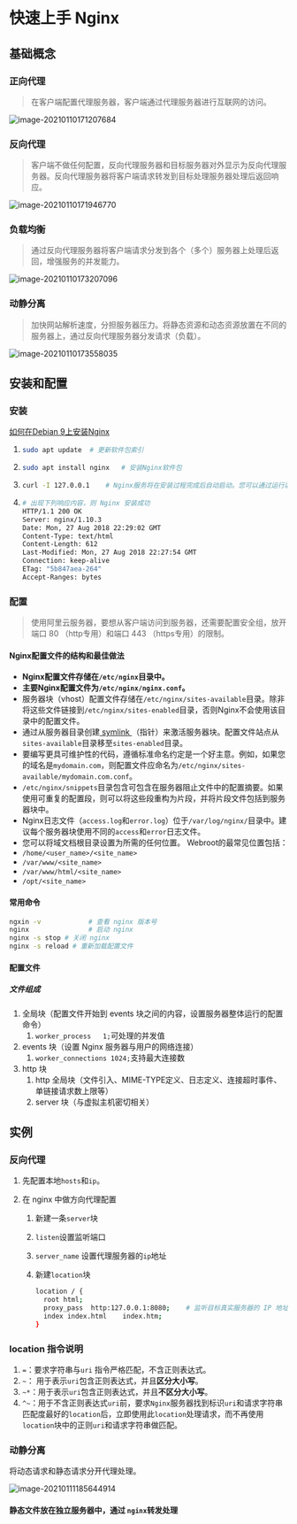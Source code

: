 # 快速上手 Nginx

## 基础概念

### 正向代理

> 在客户端配置代理服务器，客户端通过代理服务器进行互联网的访问。

![image-20210110171207684](https://gitee.com/lijiangdao/notebook-map-bed/raw/master/noteIMG/image-20210110171207684.png)

### 反向代理

> 客户端不做任何配置，反向代理服务器和目标服务器对外显示为反向代理服务器。反向代理服务器将客户端请求转发到目标处理服务器处理后返回响应。

![image-20210110171946770](https://gitee.com/lijiangdao/notebook-map-bed/raw/master/noteIMG/image-20210110171946770.png)

### 负载均衡

> 通过反向代理服务器将客户端请求分发到各个（多个）服务器上处理后返回，增强服务的并发能力。

![image-20210110173207096](https://gitee.com/lijiangdao/notebook-map-bed/raw/master/noteIMG/image-20210110173207096.png)

### 动静分离

> 加快网站解析速度，分担服务器压力。将静态资源和动态资源放置在不同的服务器上，通过反向代理服务器分发请求（负载）。

![image-20210110173558035](https://gitee.com/lijiangdao/notebook-map-bed/raw/master/noteIMG/image-20210110173558035.png)

## 安装和配置

### 安装

[如何在Debian 9上安装Nginx](https://www.myfreax.com/how-to-install-nginx-on-debian-9/)

1. ```bash
   sudo apt update	# 更新软件包索引
   ```

2. ```bash
   sudo apt install nginx	# 安装Nginx软件包
   ```

3. ```bash
   curl -I 127.0.0.1	# Nginx服务将在安装过程完成后自动启动。您可以通过运行以下 curl 命令进行验证
   ```

4. ```bash
   # 出现下列响应内容，则 Nginx 安装成功
   HTTP/1.1 200 OK
   Server: nginx/1.10.3
   Date: Mon, 27 Aug 2018 22:29:02 GMT
   Content-Type: text/html
   Content-Length: 612
   Last-Modified: Mon, 27 Aug 2018 22:27:54 GMT
   Connection: keep-alive
   ETag: "5b847aea-264"
   Accept-Ranges: bytes
   ```

### 配置

> 使用阿里云服务器，要想从客户端访问到服务器，还需要配置安全组，放开端口 80 （http专用）和端口 443 （https专用）的限制。

#### Nginx配置文件的结构和最佳做法

- **Nginx配置文件存储在`/etc/nginx`目录中。**
- **主要Nginx配置文件为`/etc/nginx/nginx.conf`。**
- 服务器块（vhost）配置文件存储在`/etc/nginx/sites-available`目录。除非将这些文件链接到`/etc/nginx/sites-enabled`目录，否则Nginx不会使用该目录中的配置文件。
- 通过从服务器目录创建[ symlink ](https://www.myfreax.com/how-to-create-symbolic-links-in-linux-using-the-ln-command/)（指针）来激活服务器块。配置文件站点从`sites-available`目录移至`sites-enabled`目录。
- 要编写更具可维护性的代码，遵循标准命名约定是一个好主意。例如，如果您的域名是`mydomain.com`，则配置文件应命名为`/etc/nginx/sites-available/mydomain.com.conf`。
- `/etc/nginx/snippets`目录包含可包含在服务器阻止文件中的配置摘要。如果使用可重复的配置段，则可以将这些段重构为片段，并将片段文件包括到服务器块中。
- Nginx日志文件（`access.log`和`error.log`）位于`/var/log/nginx/`目录中。建议每个服务器块使用不同的`access`和`error`日志文件。
- 您可以将域文档根目录设置为所需的任何位置。 Webroot的最常见位置包括：
- `/home/<user_name>/<site_name>`
- `/var/www/<site_name>`
- `/var/www/html/<site_name>`
- `/opt/<site_name>`

#### 常用命令

```bash
ngxin -v 			# 查看 nginx 版本号
nginx 	 			# 启动 nginx
nginx -s stop # 关闭 nginx
nginx -s reload	# 重新加载配置文件
```

#### 配置文件

##### 文件组成

1. 全局块（配置文件开始到 events 块之间的内容，设置服务器整体运行的配置命令）
   1. `worker_process	1;`可处理的并发值
2. events 块（设置 Nginx 服务器与用户的网络连接）
   1. `worker_connections 1024;`支持最大连接数
3. http 块
   1. http 全局块（文件引入、MIME-TYPE定义、日志定义、连接超时事件、单链接请求数上限等）
   2. server 块（与虚拟主机密切相关）

## 实例

### 反向代理

1. 先配置本地`hosts`和`ip`。

2. 在 nginx 中做方向代理配置

   1. 新建一条`server`块

   2. `listen`设置监听端口

   3. `server_name` 设置代理服务器的`ip`地址

   4. 新建`location`块

      ```bash
      location / {
      	root html;
      	proxy_pass	http:127.0.0.1:8080;	# 监听目标真实服务器的 IP 地址和端口
      	index index.html	index.htm;
      }
      ```

### location 指令说明

1. `=`：要求字符串与`uri` 指令严格匹配，不含正则表达式。
2. `~`： 用于表示`uri`包含正则表达式，并且**区分大小写**。
3. `~*`：用于表示`uri`包含正则表达式，并且**不区分大小写**。
4. `^~`：用于不含正则表达式`uri`前，要求`Nginx`服务器找到标识`uri`和请求字符串匹配度最好的`location`后，立即使用此`location`处理请求，而不再使用`location`块中的正则`uri`和请求字符串做匹配。

### 动静分离

将动态请求和静态请求分开代理处理。

![image-20210111185644914](https://gitee.com/lijiangdao/notebook-map-bed/raw/master/noteIMG/image-20210111185644914.png)

#### 静态文件放在独立服务器中，通过 `nginx`转发处理



